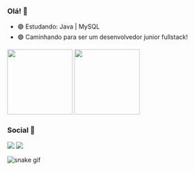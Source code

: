 ### Olá! 👻

- 🟣 Estudando: Java | MySQL
- 🟣 Caminhando para ser um desenvolvedor junior fullstack!

<div>
<img height="150" src="https://github-readme-stats.vercel.app/api?username=Eduardo-Virissimo&show_icons=true&theme=tokyonight">
<img height="150" src="https://github-readme-stats.vercel.app/api/top-langs/?username=Eduardo-Virissimo&layout=compact&theme=tokyonight">
</div>

### Social 👻

<div> 
   <a href = "mailto:eduardoteixeiravirissimo@gmail.com"><img src="https://img.shields.io/badge/-Gmail-%23333?style=for-the-badge&logo=gmail&logoColor=white" target="_blank"></a>
   <a href="https://www.linkedin.com/in/eduardo-teixeira-viríssimo-46471624b/" target="_blank"><img src="https://img.shields.io/badge/-LinkedIn-%230077B5?style=for-the-badge&logo=linkedin&logoColor=white" target="_blank"></a> 
</div>

![snake gif](https://github.com/Eduardo-Virissimo/Eduardo-Virissimo/blob/output/github-contribution-grid-snake.svg)
